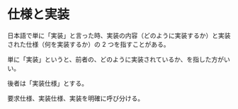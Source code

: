 # 仕様と実装

日本語で単に「実装」と言った時、実装の内容（どのように実装するか）と実装された仕様（何を実装するか）の 2 つを指すことがある。

単に「実装」というと、前者の、どのように実装されているか、を指した方がいい。

後者は「実装仕様」とする。

要求仕様、実装仕様、実装を明確に呼び分ける。
